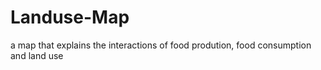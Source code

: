 # Landuse-Map
a map that explains the interactions of food prodution, food consumption and land use
